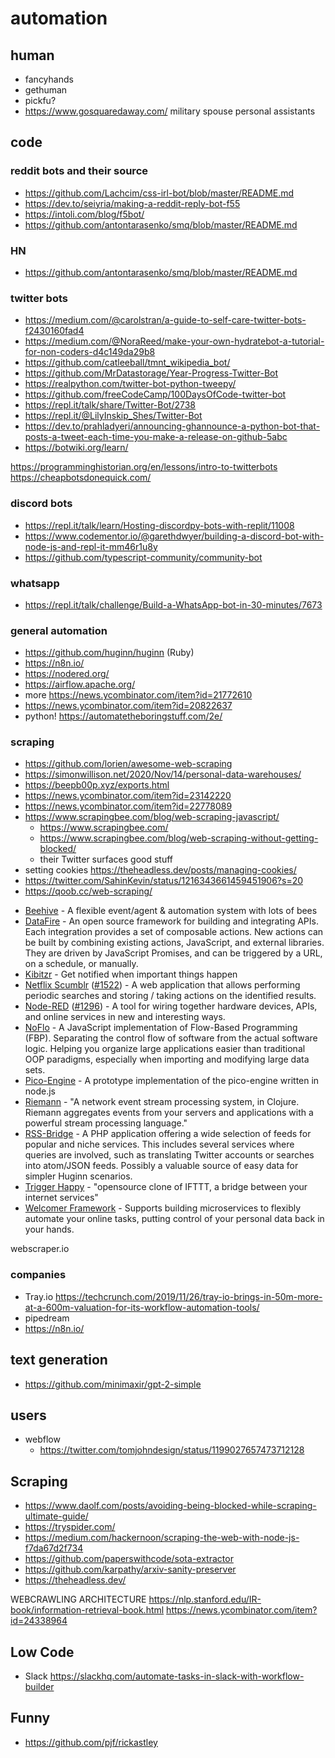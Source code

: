 # automation

## human

- fancyhands
- gethuman
- pickfu? 
- https://www.gosquaredaway.com/ military spouse personal assistants

## code

### reddit bots and their source

- https://github.com/Lachcim/css-irl-bot/blob/master/README.md
- https://dev.to/seiyria/making-a-reddit-reply-bot-f55
- https://intoli.com/blog/f5bot/
- https://github.com/antontarasenko/smq/blob/master/README.md

### HN

- https://github.com/antontarasenko/smq/blob/master/README.md

### twitter bots

- https://medium.com/@carolstran/a-guide-to-self-care-twitter-bots-f2430160fad4
- https://medium.com/@NoraReed/make-your-own-hydratebot-a-tutorial-for-non-coders-d4c149da29b8
- https://github.com/catleeball/tmnt_wikipedia_bot/
- https://github.com/MrDatastorage/Year-Progress-Twitter-Bot
- https://realpython.com/twitter-bot-python-tweepy/
- https://github.com/freeCodeCamp/100DaysOfCode-twitter-bot
- https://repl.it/talk/share/Twitter-Bot/2738
- https://repl.it/@LilyInskip_Shes/Twitter-Bot
- https://dev.to/prahladyeri/announcing-ghannounce-a-python-bot-that-posts-a-tweet-each-time-you-make-a-release-on-github-5abc
- https://botwiki.org/learn/

https://programminghistorian.org/en/lessons/intro-to-twitterbots
https://cheapbotsdonequick.com/

### discord bots

- https://repl.it/talk/learn/Hosting-discordpy-bots-with-replit/11008
- https://www.codementor.io/@garethdwyer/building-a-discord-bot-with-node-js-and-repl-it-mm46r1u8y
- https://github.com/typescript-community/community-bot

### whatsapp

- https://repl.it/talk/challenge/Build-a-WhatsApp-bot-in-30-minutes/7673

### general automation

- https://github.com/huginn/huginn (Ruby)
- https://n8n.io/
- https://nodered.org/
- https://airflow.apache.org/
- more https://news.ycombinator.com/item?id=21772610
- https://news.ycombinator.com/item?id=20822637
- python! https://automatetheboringstuff.com/2e/

### scraping

- https://github.com/lorien/awesome-web-scraping
- https://simonwillison.net/2020/Nov/14/personal-data-warehouses/
- https://beepb00p.xyz/exports.html
- https://news.ycombinator.com/item?id=23142220
- https://news.ycombinator.com/item?id=22778089
- https://www.scrapingbee.com/blog/web-scraping-javascript/
  - https://www.scrapingbee.com/
  - https://www.scrapingbee.com/blog/web-scraping-without-getting-blocked/
  - their Twitter surfaces good stuff
- setting cookies https://theheadless.dev/posts/managing-cookies/
- https://twitter.com/SahinKevin/status/1216343661459451906?s=20
- https://qoob.cc/web-scraping/
* [Beehive](https://github.com/muesli/beehive) - A flexible event/agent & automation system with lots of bees
* [DataFire](https://github.com/DataFire/DataFire) - An open source framework for building and integrating APIs. Each integration provides a set of composable actions. New actions can be built by combining existing actions, JavaScript, and external libraries. They are driven by JavaScript Promises, and can be triggered by a URL, on a schedule, or manually.
* [Kibitzr](https://kibitzr.github.io) - Get notified when important things happen
* [Netflix Scumblr](https://github.com/Netflix/Scumblr) ([#1522](https://github.com/cantino/huginn/issues/1522)) - A web application that allows performing periodic searches and storing / taking actions on the identified results. 
* [Node-RED](http://nodered.org) ([#1296](https://github.com/cantino/huginn/issues/1296)) - A tool for wiring together hardware devices, APIs, and online services in new and interesting ways.
* [NoFlo](https://NoFlojs.org) - A JavaScript implementation of Flow-Based Programming (FBP). Separating the control flow of software from the actual software logic. Helping you organize large applications easier than traditional OOP paradigms, especially when importing and modifying large data sets.
* [Pico-Engine](https://github.com/Picolab/pico-engine/) - A prototype implementation of the pico-engine written in node.js
* [Riemann](https://github.com/riemann/riemann) - "A network event stream processing system, in Clojure. Riemann aggregates events from your servers and applications with a powerful stream processing language."
* [RSS-Bridge](https://github.com/RSS-Bridge/rss-bridge) - A PHP application offering a wide selection of feeds for popular and niche services. This includes several services where queries are involved, such as translating Twitter accounts or searches into atom/JSON feeds. Possibly a valuable source of easy data for simpler Huginn scenarios.
* [Trigger Happy](https://github.com/foxmask/django-th) - "opensource clone of IFTTT, a bridge between your internet services"
* [Welcomer Framework](https://github.com/welcomer/framework) - Supports building microservices to flexibly automate your online tasks, putting control of your personal data back in your hands.

webscraper.io

### companies

- Tray.io https://techcrunch.com/2019/11/26/tray-io-brings-in-50m-more-at-a-600m-valuation-for-its-workflow-automation-tools/
- pipedream
- https://n8n.io/

## text generation

- https://github.com/minimaxir/gpt-2-simple

## users

- webflow
  - https://twitter.com/tomjohndesign/status/1199027657473712128

## Scraping

- https://www.daolf.com/posts/avoiding-being-blocked-while-scraping-ultimate-guide/
- https://tryspider.com/
- https://medium.com/hackernoon/scraping-the-web-with-node-js-f7da67d2f734
- https://github.com/paperswithcode/sota-extractor
- https://github.com/karpathy/arxiv-sanity-preserver
- https://theheadless.dev/


WEBCRAWLING ARCHITECTURE https://nlp.stanford.edu/IR-book/information-retrieval-book.html https://news.ycombinator.com/item?id=24338964

## Low Code

- Slack https://slackhq.com/automate-tasks-in-slack-with-workflow-builder

## Funny

- https://github.com/pjf/rickastley
